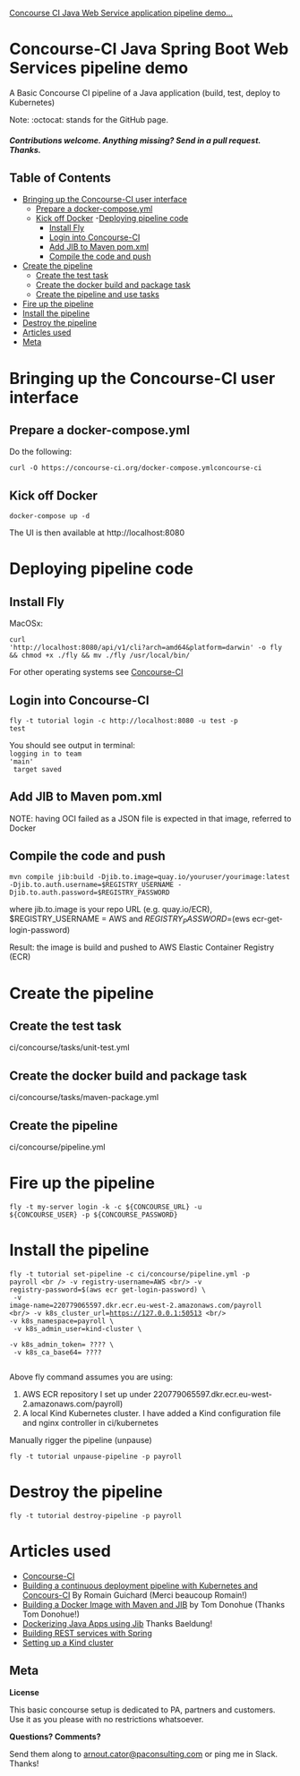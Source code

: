 [Concourse CI Java Web Service application pipeline demo...](https://github.com/arnoutc/payroll)

# Concourse-CI Java Spring Boot Web Services pipeline demo

A Basic Concourse CI pipeline of a Java application  (build, test, deploy to Kubernetes)

Note: :octocat: stands for the GitHub page.

#### _Contributions welcome. Anything missing? Send in a pull request. Thanks._

## Table of Contents

- [Bringing up the Concourse-CI user interface](#bringing-up-the-concourse-ci-user-interface)
  - [Prepare a docker-compose.yml](#prepare-a-docker-composeyml)
  - [Kick off Docker](#kick-off-docker)
-[Deploying pipeline code](#deploying-pipeline-code)
    - [Install Fly](#install-fly)
    - [Login into Concourse-CI ](#login-into-concourse-ci)
    - [Add JIB to Maven pom.xml](#add-jib-to-maven-pomxml)
    - [Compile the code and push](#compile-the-code-and-push)
- [Create the pipeline](#create-the-pipeline)
  - [Create the test task](#create-the-test-task)
  - [Create the docker build and package task](#create-the-docker-build-and-package-task)
  - [Create the pipeline and use tasks ](#create-the-pipeline)
- [Fire up the pipeline](#fire-up-the-pipeline)
- [Install the pipeline](#install-the-pipeline)
- [Destroy the pipeline](#destroy-the-pipeline)
- [Articles used](#articles-used)
- [Meta](#meta)

# Bringing up the Concourse-CI user interface

## Prepare a docker-compose.yml 

Do the following:

```curl -O https://concourse-ci.org/docker-compose.ymlconcourse-ci```

## Kick off Docker

   ```docker-compose up -d```

The UI is then available at http://localhost:8080

# Deploying pipeline code

## Install Fly 

MacOSx:

<code>curl 'http://localhost:8080/api/v1/cli?arch=amd64&platform=darwin' -o fly 
&& chmod +x ./fly && mv ./fly /usr/local/bin/</code>

For other operating systems see [Concourse-CI ](http://concourse-ci.org)

## Login into Concourse-CI 

<code>fly -t tutorial login -c http://localhost:8080 -u test -p test</code>

You should see output in terminal:
<code><br/>logging in to team 'main' <br/>
target saved</code>

## Add JIB to Maven pom.xml

NOTE: having <format>OCI</format> failed as a JSON file is expected in that image, referred to <format>Docker</format>

## Compile the code and push

```mvn compile jib:build -Djib.to.image=quay.io/youruser/yourimage:latest -Djib.to.auth.username=$REGISTRY_USERNAME -Djib.to.auth.password=$REGISTRY_PASSWORD```

where jib.to.image is your repo URL (e.g. quay.io/ECR), $REGISTRY_USERNAME = AWS and $REGISTRY_PASSWORD=$(ews ecr-get-login-password)

Result: the image is build and pushed to AWS Elastic Container Registry (ECR)

# Create the pipeline

## Create the test task

ci/concourse/tasks/unit-test.yml

## Create the docker build and package task

ci/concourse/tasks/maven-package.yml

## Create the pipeline 

ci/concourse/pipeline.yml

# Fire up the pipeline

<code>fly -t my-server login -k -c ${CONCOURSE_URL} -u ${CONCOURSE_USER} -p ${CONCOURSE_PASSWORD}</code>

# Install the pipeline

<code>fly -t tutorial set-pipeline -c ci/concourse/pipeline.yml -p payroll \<br />
-v registry-username=AWS \<br/>
-v registry-password=$(aws ecr get-login-password) \ <br/>
-v image-name=220779065597.dkr.ecr.eu-west-2.amazonaws.com/payroll \<br/>
-v k8s_cluster_url=https://127.0.0.1:50513 \<br/>
-v k8s_namespace=payroll \ <br/>
-v k8s_admin_user=kind-cluster \ <br/>
-v k8s_admin_token= ???? \ <br/>
-v k8s_ca_base64= ???? <br/>
</code>

Above fly command assumes you are using:

1. AWS ECR repository I set up under 220779065597.dkr.ecr.eu-west-2.amazonaws.com/payroll)
2. A local Kind Kubernetes cluster. I have added a Kind configuration file and nginx controller in ci/kubernetes

Manually rigger the pipeline (unpause)

<code>fly -t tutorial unpause-pipeline -p payroll</code>

# Destroy the pipeline

<code>fly -t tutorial destroy-pipeline -p payroll</code>

# Articles used

- [Concourse-CI ](http://concourse-ci.org)
- [Building a continuous deployment pipeline with Kubernetes and Concours-CI](https://blog.alterway.fr/en/building-a-continious-deployment-pipeline-with-kubernetes-and-concourse-ci.html) By Romain Guichard (Merci beaucoup Romain!)
- [Building a Docker Image with Maven and JIB](https://www.tutorialworks.com/concourse-java-pipeline/#building-a-docker-image-with-maven-and-jib) by Tom Donohue (Thanks Tom Donohue!)
- [Dockerizing Java Apps using Jib](https://www.baeldung.com/jib-dockerizing) Thanks Baeldung!
- [Building REST services with Spring](https://spring.io/guides/tutorials/rest/)
- [Setting up a Kind cluster](https://kind.sigs.k8s.io/docs/user/quick-start/)

## Meta

**License**

This basic concourse setup is dedicated to PA, partners and customers. Use it as you please with no restrictions whatsoever.

**Questions? Comments?**

Send them along to arnout.cator@paconsulting.com or ping me in Slack. Thanks!
